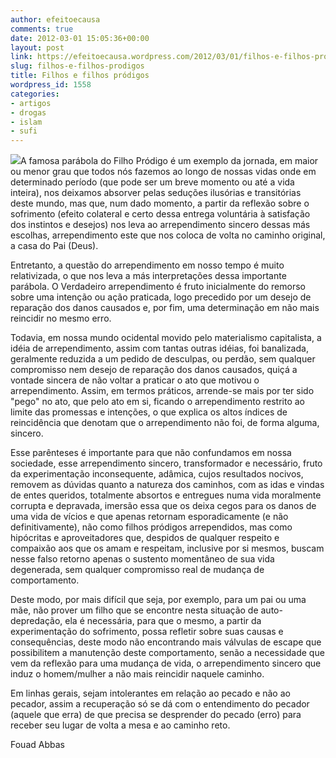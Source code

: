 ```yaml
---
author: efeitoecausa
comments: true
date: 2012-03-01 15:05:36+00:00
layout: post
link: https://efeitoecausa.wordpress.com/2012/03/01/filhos-e-filhos-prodigos/
slug: filhos-e-filhos-prodigos
title: Filhos e filhos pródigos
wordpress_id: 1558
categories:
- artigos
- drogas
- islam
- sufi
---
```


[![](http://efeitoecausa.files.wordpress.com/2012/03/filho-prodigo4.jpg)](http://efeitoecausa.files.wordpress.com/2012/03/filho-prodigo4.jpg)A famosa parábola do Filho Pródigo é um exemplo da jornada, em maior ou menor grau que todos nós fazemos ao longo de nossas vidas onde em determinado período (que pode ser um breve momento ou até a vida inteira), nos deixamos absorver pelas seduções ilusórias e transitórias deste mundo, mas que, num dado momento, a partir da reflexão sobre o sofrimento (efeito colateral e certo dessa entrega voluntária à satisfação dos instintos e desejos) nos leva ao arrependimento sincero dessas más escolhas, arrependimento este que nos coloca de volta no caminho original, a casa do Pai (Deus).

Entretanto, a questão do arrependimento em nosso tempo é muito relativizada, o que nos leva a más interpretações dessa importante parábola. O Verdadeiro arrependimento é fruto inicialmente do remorso sobre uma intenção ou ação praticada, logo precedido por um desejo de reparação dos danos causados e, por fim, uma determinação em não mais reincidir no mesmo erro.

Todavia, em nossa mundo ocidental movido pelo materialismo capitalista, a idéia de arrependimento, assim com tantas outras idéias, foi banalizada, geralmente reduzida a um pedido de desculpas, ou perdão, sem qualquer compromisso nem desejo de reparação dos danos causados, quiçá a vontade sincera de não voltar a praticar o ato que motivou o arrependimento. Assim, em termos práticos, arrende-se mais por ter sido "pego" no ato, que pelo ato em si, ficando o arrependimento restrito ao limite das promessas e intenções, o que explica os altos índices de reincidência que denotam que o arrependimento não foi, de forma alguma, sincero.



Esse parênteses é importante para que não confundamos em nossa sociedade, esse arrependimento sincero, transformador e necessário, fruto da experimentação inconsequente, adâmica, cujos resultados nocivos, removem as dúvidas quanto a natureza dos caminhos, com as idas e vindas de entes queridos, totalmente absortos e entregues numa vida moralmente corrupta e depravada, imersão essa que os deixa cegos para os danos de uma vida de vícios e que apenas retornam esporadicamente (e não definitivamente), não como filhos pródigos arrependidos, mas como hipócritas e aproveitadores que, despidos de qualquer respeito e compaixão aos que os amam e respeitam, inclusive por si mesmos, buscam nesse falso retorno apenas o sustento momentâneo de sua vida degenerada, sem qualquer compromisso real de mudança de comportamento.



Deste modo, por mais difícil que seja, por exemplo, para um pai ou uma mãe, não prover um filho que se encontre nesta situação de auto-depredação, ela é necessária, para que o mesmo, a partir da experimentação do sofrimento, possa refletir sobre suas causas e consequências, deste modo não encontrando mais válvulas de escape que possibilitem a manutenção deste comportamento, senão a necessidade que vem da reflexão para uma mudança de vida, o arrependimento sincero que induz o homem/mulher a não mais reincidir naquele caminho.



Em linhas gerais, sejam intolerantes em relação ao pecado e não ao pecador, assim a recuperação só se dá com o entendimento do pecador (aquele que erra) de que precisa se desprender do pecado (erro) para receber seu lugar de volta a mesa e ao caminho reto.



Fouad Abbas
